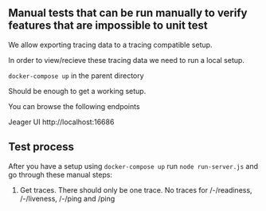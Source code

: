 ## Manual tests that can be run manually to verify features that are impossible to unit test

We allow exporting tracing data to a tracing compatible setup.

In order to view/recieve these tracing data we need to run a local setup.

`docker-compose up` in the parent directory

Should be enough to get a working setup.

You can browse the following endpoints

Jeager UI http://localhost:16686

## Test process

After you have a setup using `docker-compose up` run `node run-server.js` and go through these manual steps:

1. Get traces. There should only be one trace. No traces for /-/readiness, /-/liveness, /-/ping and /ping
